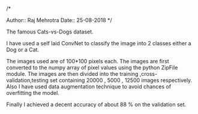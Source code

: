 /*

   Author:: Raj Mehrotra
   Date:: 25-08-2018
 */
 
The famous Cats-vs-Dogs dataset. 

I have used a self laid ConvNet to classify the image into 2 classes either a Dog or a Cat. 

The images used are of 100*100 pixels each. The images are first converted to the numpy array of pixel values using the python ZipFile module. The images are then divided into the training ,cross-validation,testing set containing 20000 , 5000 , 12500 images respectively. Also I have used data augmentation technique to avoid chances of overfitting the model.

Finally I achieved a decent accuracy of about 88 % on the validation set.
